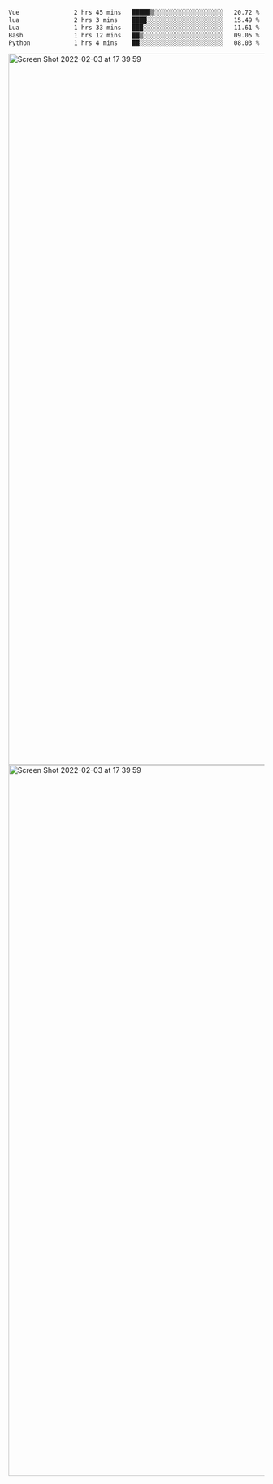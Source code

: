 <!--START_SECTION:waka-->

```txt
Vue               2 hrs 45 mins   █████▒░░░░░░░░░░░░░░░░░░░   20.72 %
lua               2 hrs 3 mins    ████░░░░░░░░░░░░░░░░░░░░░   15.49 %
Lua               1 hrs 33 mins   ███░░░░░░░░░░░░░░░░░░░░░░   11.61 %
Bash              1 hrs 12 mins   ██▒░░░░░░░░░░░░░░░░░░░░░░   09.05 %
Python            1 hrs 4 mins    ██░░░░░░░░░░░░░░░░░░░░░░░   08.03 %
```

<!--END_SECTION:waka-->

<img width="1400" alt="Screen Shot 2022-02-03 at 17 39 59" src="https://user-images.githubusercontent.com/45716542/152387304-f2b60485-53a6-4f4b-a818-5cefb1b0c0ae.png">
<img width="1400" alt="Screen Shot 2022-02-03 at 17 39 59" src="https://user-images.githubusercontent.com/45716542/152387273-ea5cdf21-2a45-44da-8bef-00c1763b1d42.png">
